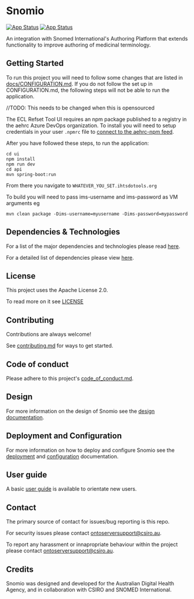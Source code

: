 # Snomio

[![App Status](https://ncts-cd.australiaeast.cloudapp.azure.com/api/badge?name=snomio-dev&revision=true&showAppName=true)](https://ncts-cd.australiaeast.cloudapp.azure.com/applications/snomio-dev) [![App Status](https://ncts-cd.australiaeast.cloudapp.azure.com/api/badge?name=snomio-uat&revision=true&showAppName=true)](https://ncts-cd.australiaeast.cloudapp.azure.com/applications/snomio-uat)

An integration with Snomed International's Authoring Platform that extends functionality to improve
authoring of medicinal terminology.

## Getting Started

To run this project you will need to follow some changes that are listed
in [docs/CONFIGURATION.md](/docs/CONFIGURATION.md). If you do not follow the set up in
CONFIGURATION.md, the following steps will not be able to run the application.

//TODO: This needs to be changed when this is opensourced

The ECL Refset Tool UI requires an npm package published to a registry in the aehrc Azure DevOps
organization.
To install you will need to setup credentials in your user `.npmrc` file to
[connect to the aehrc-npm feed](https://dev.azure.com/aehrc/ontoserver/_artifacts/feed/aehrc-npm/connect).

After you have followed these steps, to run the application:

```
cd ui
npm install
npm run dev
cd api
mvn spring-boot:run
```

From there you navigate to `WHATEVER_YOU_SET.ihtsdotools.org`

To build you will need to pass ims-username and ims-password as VM arguments eg

```
mvn clean package -Dims-username=myusername -Dims-password=mypassword
```

## Dependencies & Technologies

For a list of the major dependencies and technologies please
read [here](/docs/design/technologies.md).

For a detailed list of dependencies please
view [here](https://github.com/aehrc/snomio/network/dependencies).

## License

This project uses the Apache License 2.0.

To read more on it see [LICENSE](./LICENSE)

## Contributing

Contributions are always welcome!

See [contributing.md](./contributing.md) for ways to get started.

## Code of conduct

Please adhere to this project's [code_of_conduct.md](./code_of_conduct.md).

## Design

For more information on the design of Snomio see the [design documentation](./docs/DESIGN.md).

## Deployment and Configuration

For more information on how to deploy and configure Snomio see
the [deployment](./docs/DEPLOYMENT.md) and [configuration](./docs/CONFIGURATION.md) documentation.

## User guide

A basic [user guide](./docs/USERGUIDE.md) is available to orientate new users.

## Contact

The primary source of contact for issues/bug reporting is this repo.

For security issues please contact <ontoserversupport@csiro.au>.

To report any harassment or innapropriate behaviour within the project please
contact <ontoserversupport@csiro.au>.

## Credits

Snomio was designed and developed for the Australian Digital Health Agency, and in collaboration
with CSIRO and SNOMED International.